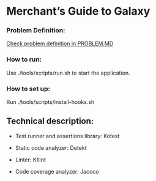 # Merchant’s Guide to Galaxy

### Problem Definition:
[Check problem definition in PROBLEM.MD](PROBLEM.MD)

### How to run:
Use ./tools/scripts/run.sh to start the application.

### How to set up:
Run ./tools/scripts/install-hooks.sh

## Technical description:
- Test runner and assertions library: Kotest

- Static code analyzer: Detekt
- Linter: Ktlint
- Code coverage analyzer: Jacoco
